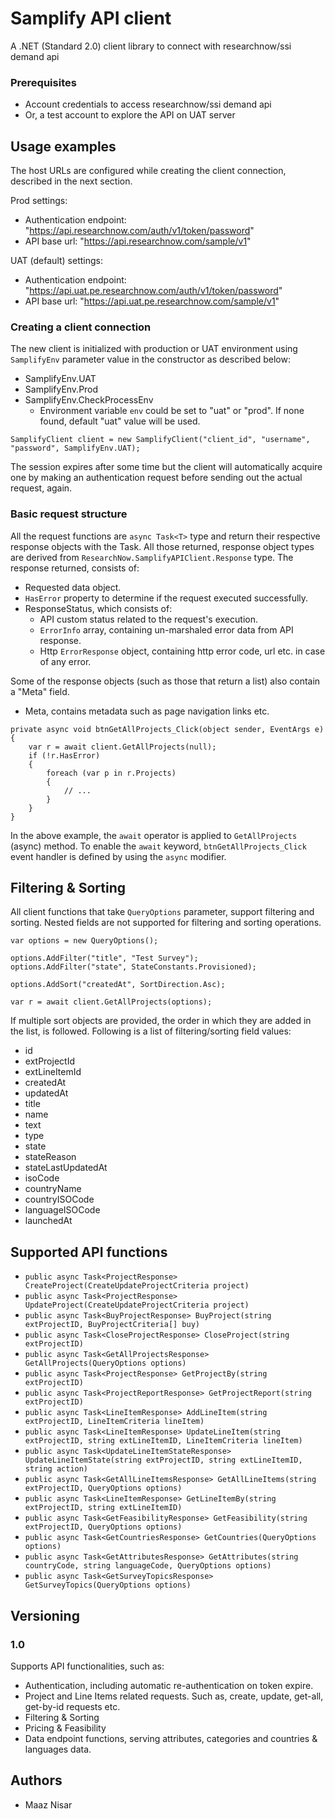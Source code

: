 # Samplify API client

A .NET (Standard 2.0) client library to connect with researchnow/ssi demand api

### Prerequisites

* Account credentials to access researchnow/ssi demand api
* Or, a test account to explore the API on UAT server

## Usage examples

The host URLs are configured while creating the client connection, described in the next section.

Prod settings:
* Authentication endpoint: "https://api.researchnow.com/auth/v1/token/password"
* API base url: "https://api.researchnow.com/sample/v1"

UAT (default) settings:
* Authentication endpoint: "https://api.uat.pe.researchnow.com/auth/v1/token/password"
* API base url: "https://api.uat.pe.researchnow.com/sample/v1"

### Creating a client connection

The new client is initialized with production or UAT environment using `SamplifyEnv` parameter value in the constructor as described below:

* SamplifyEnv.UAT
* SamplifyEnv.Prod
* SamplifyEnv.CheckProcessEnv
    * Environment variable `env` could be set to "uat" or "prod". If none found, default "uat" value will be used.

```
SamplifyClient client = new SamplifyClient("client_id", "username", "password", SamplifyEnv.UAT);
```

The session expires after some time but the client will automatically acquire one by making an authentication request before sending out the actual request, again.

### Basic request structure

All the request functions are `async Task<T>` type and return their respective response objects with the Task. All those returned, response object types are derived from `ResearchNow.SamplifyAPIClient.Response` type.
The response returned, consists of:
* Requested data object.
* `HasError` property to determine if the request executed successfully.
* ResponseStatus, which consists of:
    * API custom status related to the request's execution.
    * `ErrorInfo` array, containing un-marshaled error data from API response.
    * Http `ErrorResponse` object, containing http error code, url etc. in case of any error.

Some of the response objects (such as those that return a list) also contain a "Meta" field.
* Meta, contains metadata such as page navigation links etc.

```
private async void btnGetAllProjects_Click(object sender, EventArgs e)
{
    var r = await client.GetAllProjects(null);
    if (!r.HasError)
    {
        foreach (var p in r.Projects)
        {
            // ...
        }
    }
}
```

In the above example, the `await` operator is applied to `GetAllProjects` (async) method. To enable the `await` keyword, `btnGetAllProjects_Click` event handler is defined by using the `async` modifier.

## Filtering & Sorting

All client functions that take `QueryOptions` parameter, support filtering and sorting. Nested fields are not supported for filtering and sorting operations.

```
var options = new QueryOptions();

options.AddFilter("title", "Test Survey");
options.AddFilter("state", StateConstants.Provisioned);

options.AddSort("createdAt", SortDirection.Asc);

var r = await client.GetAllProjects(options);
```

If multiple sort objects are provided, the order in which they are added in the list, is followed.
Following is a list of filtering/sorting field values:
* id
* extProjectId
* extLineItemId
* createdAt
* updatedAt
* title
* name
* text
* type
* state
* stateReason
* stateLastUpdatedAt
* isoCode
* countryName
* countryISOCode
* languageISOCode
* launchedAt

## Supported API functions

* `public async Task<ProjectResponse> CreateProject(CreateUpdateProjectCriteria project)`
* `public async Task<ProjectResponse> UpdateProject(CreateUpdateProjectCriteria project)`
* `public async Task<BuyProjectResponse> BuyProject(string extProjectID, BuyProjectCriteria[] buy)`
* `public async Task<CloseProjectResponse> CloseProject(string extProjectID)`
* `public async Task<GetAllProjectsResponse> GetAllProjects(QueryOptions options)`
* `public async Task<ProjectResponse> GetProjectBy(string extProjectID)`
* `public async Task<ProjectReportResponse> GetProjectReport(string extProjectID)`
* `public async Task<LineItemResponse> AddLineItem(string extProjectID, LineItemCriteria lineItem)`
* `public async Task<LineItemResponse> UpdateLineItem(string extProjectID, string extLineItemID, LineItemCriteria lineItem)`
* `public async Task<UpdateLineItemStateResponse> UpdateLineItemState(string extProjectID, string extLineItemID, string action)`
* `public async Task<GetAllLineItemsResponse> GetAllLineItems(string extProjectID, QueryOptions options)`
* `public async Task<LineItemResponse> GetLineItemBy(string extProjectID, string extLineItemID)`
* `public async Task<GetFeasibilityResponse> GetFeasibility(string extProjectID, QueryOptions options)`
* `public async Task<GetCountriesResponse> GetCountries(QueryOptions options)`
* `public async Task<GetAttributesResponse> GetAttributes(string countryCode, string languageCode, QueryOptions options)`
* `public async Task<GetSurveyTopicsResponse> GetSurveyTopics(QueryOptions options)`

## Versioning

### 1.0
Supports API functionalities, such as:
* Authentication, including automatic re-authentication on token expire.
* Project and Line Items related requests. Such as, create, update, get-all, get-by-id requests etc.
* Filtering & Sorting
* Pricing & Feasibility
* Data endpoint functions, serving attributes, categories and countries & languages data.

## Authors

* Maaz Nisar
